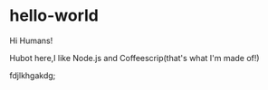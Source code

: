 # hello-world

Hi Humans!

Hubot here,I like Node.js and Coffeescrip(that's what I'm made of!)

fdjlkhgakdg;
